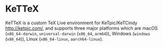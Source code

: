 KeTTeX
==========

KeTTeX is a custom TeX Live environment for KeTpic/KeTCindy http://ketpic.com/, 
and supports three major platforms which are macOS (`x86_64-darwin`, `universal-darwin` (`x86_64`, `arm64`)),
Windows (`windows` (`x86_64`)), Linux (`x86_64-linux`, `aarch64-linux`).
